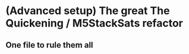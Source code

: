 <h1>(Advanced setup) The great The Quickening / M5StackSats refactor</h1>

<h2>One file to rule them all</h2>


